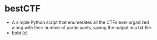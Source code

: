 # bestCTF
* A simple Python script that enumerates all the CTFs ever organized along with their number of participants, saving the output in a txt file.
* bobi (c)
